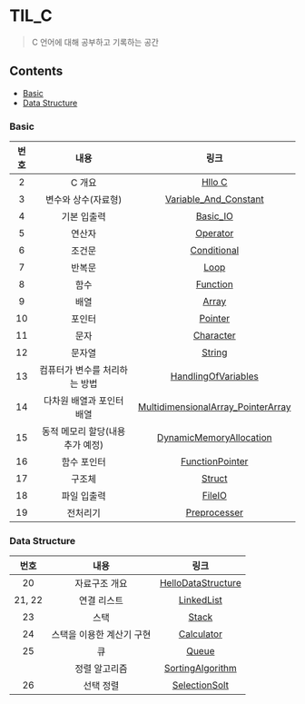 # TIL_C

> C 언어에 대해 공부하고 기록하는 공간

## Contents

- [Basic](#Basic)
- [Data Structure](#Data-Structure)



### Basic

| 번호 |             내용              |                             링크                             |
| :--: | :---------------------------: | :----------------------------------------------------------: |
| 2 |       C 개요       |                    [Hllo C](/C_Basic/Hello_C.md)                    |
| 3 |      변수와 상수(자료형)      |      [Variable_And_Constant](/C_Basic/Variable_And_Constant.md)      |
| 4 |          기본 입출력          |                   [Basic_IO](/C_Basic/Basic_IO.md)                   |
| 5 |            연산자             |                   [Operator](/C_Basic/Operator.md)                   |
| 6 |            조건문             |               [Conditional](/C_Basic/Conditional.md)         |
| 7 |            반복문             |                       [Loop](/C_Basic/Loop.md)                       |
| 8 |             함수              |                   [Function](/C_Basic/Function.md)                   |
| 9 |             배열              |                      [Array](/C_Basic/Array.md)                      |
| 10 |            포인터             |                    [Pointer](/C_Basic/Pointer.md)                    |
| 11 |             문자              |                  [Character](/C_Basic/Character.md)                  |
| 12 |            문자열             |                     [String](/C_Basic/String.md)                     |
| 13 | 컴퓨터가 변수를 처리하는 방법 |        [HandlingOfVariables](/C_Basic/HandlingOfVariables.md)        |
| 14 |   다차원 배열과 포인터 배열   | [MultidimensionalArray_PointerArray](/C_Basic/MultidimensionalArray_PointerArray.md) |
| 15 | 동적 메모리 할당(내용 추가 예정) | [DynamicMemoryAllocation](/C_Basic/DynamicMemoryAllocation.md) |
| 16 | 함수 포인터 | [FunctionPointer](/C_Basic/FunctionPointer.md) |
| 17 | 구조체 | [Struct](/C_Basic/Struct.md) |
| 18 | 파일 입출력 | [FileIO](/C_Basic/FileIO.md) |
| 19 | 전처리기 | [Preprocesser](/C_Basic/Preprocesser.md) |



### Data Structure

|  번호  |           내용            |                             링크                             |
| :----: | :-----------------------: | :----------------------------------------------------------: |
|   20   |       자료구조 개요       |  [HelloDataStructure](/DataStructure/HelloDataStructure.md)  |
| 21, 22 |        연결 리스트        |          [LinkedList](/DataStructure/LinkedList.md)          |
|   23   |           스택            |               [Stack](/DataStructure/Stack.md)               |
|   24   | 스택을 이용한 계산기 구현 |          [Calculator](/DataStructure/Calculator.md)          |
|   25   |            큐             |                [Queue](/DataStructure/Queue)                 |
|        |       정렬 알고리즘       |     [SortingAlgorithm](/DataStructure/SortingAlgorithm)      |
|   26   |         선택 정렬         | [SelectionSolt](/DataStructure/SortingAlgorithm#선택-정렬Selection-Sort) |



